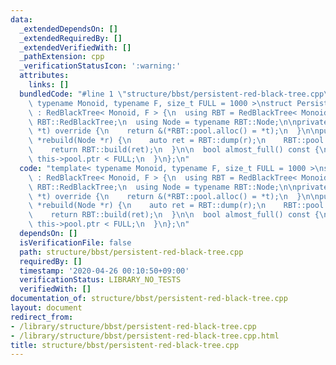 ```yaml
---
data:
  _extendedDependsOn: []
  _extendedRequiredBy: []
  _extendedVerifiedWith: []
  _pathExtension: cpp
  _verificationStatusIcon: ':warning:'
  attributes:
    links: []
  bundledCode: "#line 1 \"structure/bbst/persistent-red-black-tree.cpp\"\ntemplate<\
    \ typename Monoid, typename F, size_t FULL = 1000 >\nstruct PersistentRedBlackTree\
    \ : RedBlackTree< Monoid, F > {\n  using RBT = RedBlackTree< Monoid, F >;\n  using\
    \ RBT::RedBlackTree;\n  using Node = typename RBT::Node;\n\nprivate:\n  Node *clone(Node\
    \ *t) override {\n    return &(*RBT::pool.alloc() = *t);\n  }\n\npublic:\n  Node\
    \ *rebuild(Node *r) {\n    auto ret = RBT::dump(r);\n    RBT::pool.clear();\n\
    \    return RBT::build(ret);\n  }\n\n  bool almost_full() const {\n    return\
    \ this->pool.ptr < FULL;\n  }\n};\n"
  code: "template< typename Monoid, typename F, size_t FULL = 1000 >\nstruct PersistentRedBlackTree\
    \ : RedBlackTree< Monoid, F > {\n  using RBT = RedBlackTree< Monoid, F >;\n  using\
    \ RBT::RedBlackTree;\n  using Node = typename RBT::Node;\n\nprivate:\n  Node *clone(Node\
    \ *t) override {\n    return &(*RBT::pool.alloc() = *t);\n  }\n\npublic:\n  Node\
    \ *rebuild(Node *r) {\n    auto ret = RBT::dump(r);\n    RBT::pool.clear();\n\
    \    return RBT::build(ret);\n  }\n\n  bool almost_full() const {\n    return\
    \ this->pool.ptr < FULL;\n  }\n};\n"
  dependsOn: []
  isVerificationFile: false
  path: structure/bbst/persistent-red-black-tree.cpp
  requiredBy: []
  timestamp: '2020-04-26 00:10:50+09:00'
  verificationStatus: LIBRARY_NO_TESTS
  verifiedWith: []
documentation_of: structure/bbst/persistent-red-black-tree.cpp
layout: document
redirect_from:
- /library/structure/bbst/persistent-red-black-tree.cpp
- /library/structure/bbst/persistent-red-black-tree.cpp.html
title: structure/bbst/persistent-red-black-tree.cpp
---
```

